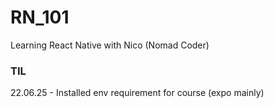 # RN_101
Learning React Native with Nico (Nomad Coder)

### TIL
22.06.25 - Installed env requirement for course (expo mainly)